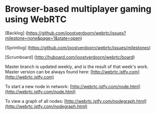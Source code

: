 Browser-based multiplayer gaming using WebRTC
===

[Backlog] (https://github.com/joostverdoorn/webrtc/issues?milestone=none&page=1&state=open)

[Sprintlog] (https://github.com/joostverdoorn/webrtc/issues/milestones)

[Scrumboard] (http://huboard.com/joostverdoorn/webrtc/board)

Master branch is updated weekly, and is the result of that week's work.
Master version can be always found here:
[http://webrtc.jstfy.com](http://webrtc.jstfy.com)

To start a new node in network:
[http://webrtc.jstfy.com/node.html](http://webrtc.jstfy.com/node.html)

To view a graph of all nodes:
[http://webrtc.jstfy.com/nodegraph.html](http://webrtc.jstfy.com/nodegraph.html)
